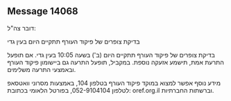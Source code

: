 ## Message 14068

דובר צה"ל: 

בדיקת צופרים של פיקוד העורף תתקיים היום בעין גדי

בדיקת צופרים של פיקוד העורף תתקיים היום (ב') בשעה 10:05 בעין גדי. 
אם תופעל התרעת אמת, תישמע אזעקה נוספת.
במקביל, תופעל התרעה גם ביישומון פיקוד העורף ובאמצעי התרעה משלימים.

מידע נוסף אפשר למצוא במוקד פיקוד העורף בטלפון 104, באמצעות מסרוני וואטסאפ לטלפון 052-9104104, בפורטל הלאומי בכתובת: oref.org.il וברשתות החברתיות.

